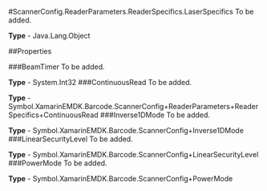 #ScannerConfig.ReaderParameters.ReaderSpecifics.LaserSpecifics
To be added.

**Type** - Java.Lang.Object

##Properties

###BeamTimer
To be added.

**Type** - System.Int32
###ContinuousRead
To be added.

**Type** - Symbol.XamarinEMDK.Barcode.ScannerConfig+ReaderParameters+ReaderSpecifics+ContinuousRead
###Inverse1DMode
To be added.

**Type** - Symbol.XamarinEMDK.Barcode.ScannerConfig+Inverse1DMode
###LinearSecurityLevel
To be added.

**Type** - Symbol.XamarinEMDK.Barcode.ScannerConfig+LinearSecurityLevel
###PowerMode
To be added.

**Type** - Symbol.XamarinEMDK.Barcode.ScannerConfig+PowerMode


